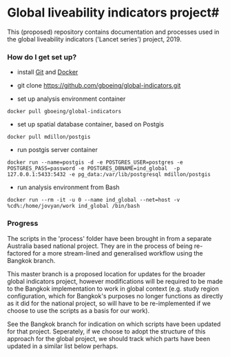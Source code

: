 # Global liveability indicators project#

This (proposed) repository contains documentation and processes used in the global liveability indicators ('Lancet series') project, 2019.

### How do I get set up? ###

* install [Git](https://git-scm.com/downloads) and [Docker](https://www.docker.com/products/docker-desktop)

* git clone https://github.com/gboeing/global-indicators.git

* set up analysis environment container

```
docker pull gboeing/global-indicators
```

* set up spatial database container, based on Postgis

```
docker pull mdillon/postgis
```

* run postgis server container

```
docker run --name=postgis -d -e POSTGRES_USER=postgres -e POSTGRES_PASS=password -e POSTGRES_DBNAME=ind_global  -p 127.0.0.1:5433:5432 -e pg_data:/var/lib/postgresql mdillon/postgis
```

* run analysis environment from Bash

```
docker run --rm -it -u 0 --name ind_global --net=host -v %cd%:/home/jovyan/work ind_global /bin/bash 
```

### Progress ###

The scripts in the 'process' folder have been brought in from a separate Australia based national project.  They are in the process of being re-factored for a more stream-lined and generalised workflow using the Bangkok branch.

This master branch is a proposed location for updates for the broader global indicators project, however modifications will be required to be made to the Bangkok implementation to work in global context
(e.g. study region configuration, which for Bangkok's purposes no longer functions as directly as it did for the national project, so will have to be re-implemented if we choose to use the scripts as a basis for our work).

See the Bangkok branch for indication on which scripts have been updated for that project.  Seperately, if we choose to adopt the structure of this approach for the global project, we should track which parts have been updated in a similar list below perhaps.
